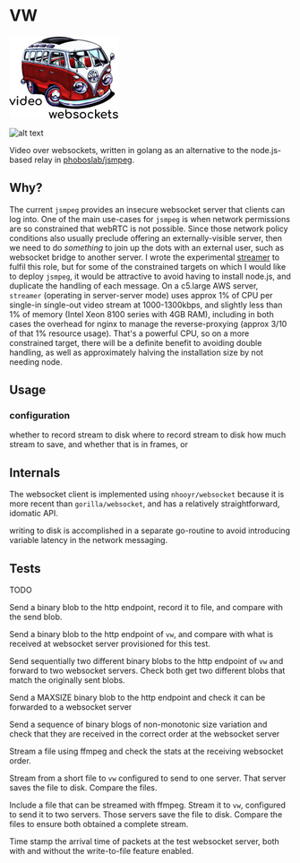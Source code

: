 # VW

![alt text][logo]

![alt text][status]

Video over websockets, written in golang as an alternative to the node.js-based relay in [phoboslab/jsmpeg](https://github.com/phoboslabs/msjpeg).

## Why?
The current ```jsmpeg``` provides an insecure websocket server that clients can log into. One of the main use-cases for ```jsmpeg``` is when network permissions are so constrained that webRTC is not possible.  Since those network policy conditions also usually preclude offering an externally-visible server, then we need to do _something_ to join up the dots with an external user, such as websocket bridge to another server. I wrote the experimental [streamer](https://github.com/timdrysdale/streamer) to fulfil this role, but for some of the constrained targets on which I would like to deploy ```jsmpeg```, it would be attractive to avoid having to install node.js, and duplicate the handling of each message. On a c5.large AWS server, ```streamer``` (operating in server-server mode) uses approx 1% of CPU per single-in single-out video stream at 1000-1300kbps, and slightly less than 1% of memory (Intel Xeon 8100 series with 4GB RAM), including in both cases the overhead for nginx to manage the reverse-proxying (approx 3/10 of that 1% resource usage). That's a powerful CPU, so on a more constrained target, there will be a definite benefit to avoiding double handling, as well as approximately halving the installation size by not needing node.

## Usage

### configuration

whether to record stream to disk
where to record stream to disk
how much stream to save, and whether that is in frames, or 

## Internals

The websocket client is implemented using ```nhooyr/websocket``` because it is more recent than ```gorilla/websocket```, and has a relatively straightforward, idomatic API.


writing to disk is accomplished in a separate go-routine to avoid introducing variable latency in the network messaging.

## Tests

TODO

Send a binary blob to the http endpoint, record it to file, and compare with the send blob.

Send a binary blob to the http endpoint of ```vw```, and compare with what is received at websocket server provisioned for this test.

Send sequentially two different binary blobs to the http endpoint of ```vw``` and forward to two websocket servers. Check both get two different blobs that match the originally sent blobs.

Send a MAXSIZE binary blob to the http endpoint and check it can be forwarded to a websocket server

Send a sequence of binary blogs of non-monotonic size variation and check that they are received in the correct order at the websocket server

Stream a file using ffmpeg and check the stats at the receiving websocket order.

Stream from a short file to ```vw``` configured to send to one server. That server saves the file to disk. Compare the files. 

Include a file that can be streamed with ffmpeg. Stream it to ```vw```, configured to send it to two servers. Those servers save the file to disk. Compare the files to ensure both obtained a complete stream.

Time stamp the arrival time of packets at the test websocket server, both with and without the write-to-file feature enabled.



[status]: https://img.shields.io/badge/alpha-do%20not%20use-orange "Alpha status, do not use" 
[logo]: ./img/logo.png "VW logo"
